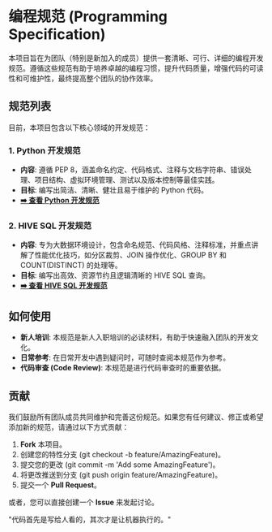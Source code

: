 # **编程规范 (Programming Specification)**

本项目旨在为团队（特别是新加入的成员）提供一套清晰、可行、详细的编程开发规范。遵循这些规范有助于培养卓越的编程习惯，提升代码质量，增强代码的可读性和可维护性，最终提高整个团队的协作效率。

## **规范列表**

目前，本项目包含以下核心领域的开发规范：

### **1\. Python 开发规范**

* **内容**: 遵循 PEP 8，涵盖命名约定、代码格式、注释与文档字符串、错误处理、项目结构、虚拟环境管理、测试以及版本控制等最佳实践。  
* **目标**: 编写出简洁、清晰、健壮且易于维护的 Python 代码。  
* [**➡️ 查看 Python 开发规范**](https://github.com/maozida880/programming-specification/blob/main/HIVE_SQL%E5%BC%80%E5%8F%91%E8%A7%84%E8%8C%83.ipynb)



### **2\. HIVE SQL 开发规范**

* **内容**: 专为大数据环境设计，包含命名规范、代码风格、注释标准，并重点讲解了性能优化技巧，如分区裁剪、JOIN 操作优化、GROUP BY 和 COUNT(DISTINCT) 的处理等。  
* **目标**: 编写出高效、资源节约且逻辑清晰的 HIVE SQL 查询。  
* [**➡️ 查看 HIVE SQL 开发规范**](https://github.com/maozida880/programming-specification/blob/main/Python_%E5%BC%80%E5%8F%91%E8%A7%84%E8%8C%83.ipynb)



## **如何使用**

* **新人培训**: 本规范是新人入职培训的必读材料，有助于快速融入团队的开发文化。  
* **日常参考**: 在日常开发中遇到疑问时，可随时查阅本规范作为参考。  
* **代码审查 (Code Review)**: 本规范是进行代码审查时的重要依据。

## **贡献**

我们鼓励所有团队成员共同维护和完善这份规范。如果您有任何建议、修正或希望添加新的规范，请通过以下方式贡献：

1. **Fork** 本项目。  
2. 创建您的特性分支 (git checkout \-b feature/AmazingFeature)。  
3. 提交您的更改 (git commit \-m 'Add some AmazingFeature')。  
4. 将更改推送到分支 (git push origin feature/AmazingFeature)。  
5. 提交一个 **Pull Request**。

或者，您可以直接创建一个 **Issue** 来发起讨论。

"代码首先是写给人看的，其次才是让机器执行的。"

